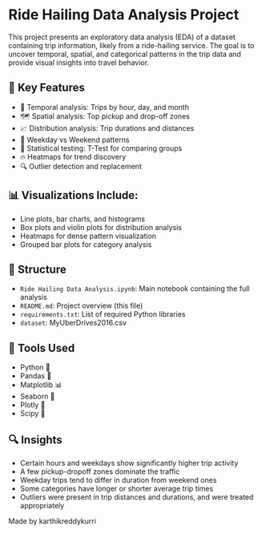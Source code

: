 # Ride Hailing Data Analysis Project

This project presents an exploratory data analysis (EDA) of a dataset containing trip information, likely from a ride-hailing service. The goal is to uncover temporal, spatial, and categorical patterns in the trip data and provide visual insights into travel behavior.

## 📌 Key Features

- 📆 Temporal analysis: Trips by hour, day, and month
- 🗺️ Spatial analysis: Top pickup and drop-off zones
- 📈 Distribution analysis: Trip durations and distances
- 🔁 Weekday vs Weekend patterns
- 🧪 Statistical testing: T-Test for comparing groups
- 🔥 Heatmaps for trend discovery
- 🔍 Outlier detection and replacement

## 📊 Visualizations Include:

- Line plots, bar charts, and histograms
- Box plots and violin plots for distribution analysis
- Heatmaps for dense pattern visualization
- Grouped bar plots for category analysis

## 📂 Structure

- `Ride Hailing Data Analysis.ipynb`: Main notebook containing the full analysis
- `README.md`: Project overview (this file)
- `requirements.txt`: List of required Python libraries
- `dataset`: MyUberDrives2016.csv

## 🧪 Tools Used

- Python 🐍
- Pandas 🐼
- Matplotlib 📊
- Seaborn 🧂
- Plotly 📍
- Scipy 🧪

## 🔍 Insights

- Certain hours and weekdays show significantly higher trip activity
- A few pickup-dropoff zones dominate the traffic
- Weekday trips tend to differ in duration from weekend ones
- Some categories have longer or shorter average trip times
- Outliers were present in trip distances and durations, and were treated appropriately

Made by karthikreddykurri

 

